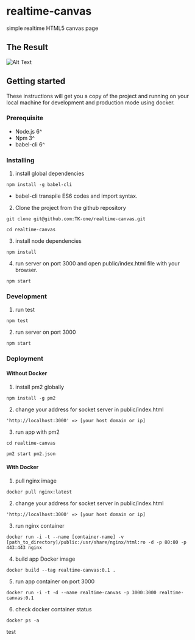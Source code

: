 # realtime-canvas
simple realtime HTML5 canvas page

## The Result
![Alt Text](https://user-images.githubusercontent.com/13212502/30583111-0519d664-9d61-11e7-9374-24aa70967c3f.gif)


## Getting started
These instructions will get you a copy of the project and running on your local machine for development and production mode using docker.

### Prerequisite

- Node.js 6^
- Npm 3^
- babel-cli 6^

### Installing 

1. install global dependencies
  ```
  npm install -g babel-cli
  ```
  - babel-cli transpile ES6 codes and import syntax.

2. Clone the project from the github repository
  ```
  git clone git@github.com:TK-one/realtime-canvas.git
  
  cd realtime-canvas
  ```
3. install node dependencies
  ```
  npm install
  ```
4. run server on port 3000 and open public/index.html file with your browser.
  ```
  npm start
  ```

### Development

1. run test
  ```
  npm test
  ```
2. run server on port 3000
  ```
  npm start
  ```

### Deployment

#### Without Docker

1. install pm2 globally
  ```
  npm install -g pm2
  ```

2. change your address for socket server in public/index.html
  ```
  'http://localhost:3000' => [your host domain or ip]
  ```

3. run app with pm2
  ```
  cd realtime-canvas

  pm2 start pm2.json
  ```

#### With Docker

1. pull nginx image
  ```
  docker pull nginx:latest
  ```

2. change your address for socket server in public/index.html
  ```
  'http://localhost:3000' => [your host domain or ip]
  ```

3. run nginx container
  ```
  docker run -i -t --name [container-name] -v [path_to_directory]/public:/usr/share/nginx/html:ro -d -p 80:80 -p 443:443 nginx
  ```

4. build app Docker image
  ```
  docker build --tag realtime-canvas:0.1 .
  ```

5. run app container on port 3000
  ```
  docker run -i -t -d --name realtime-canvas -p 3000:3000 realtime-canvas:0.1
  ```

6. check docker container status
  ```
  docker ps -a
  ```

  test

  
